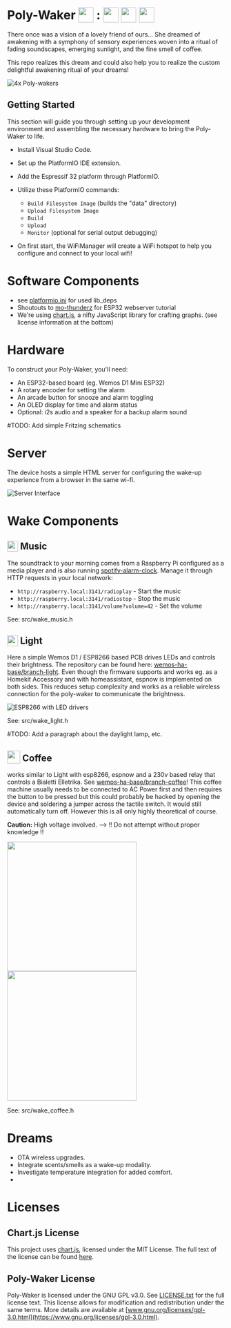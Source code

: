 # Poly-Waker <img src="data/icon.png" height="35" valign="bottom"> : <img src="data/music.png" height="35" valign="bottom">  <img src="data/light.png" height="35" valign="bottom">  <img src="data/coffee.png" height="35" valign="bottom">  

There once was a vision of a lovely friend of ours... She dreamed of awakening with a symphony of sensory experiences woven into a ritual of fading soundscapes, emerging sunlight, and the fine smell of coffee.

This repo realizes this dream and could also help you to realize the custom delightful awakening ritual of your dreams!

![4x Poly-wakers](doc/image-poly-wakers.png)

## Getting Started

This section will guide you through setting up your development environment and assembling the necessary hardware to bring the Poly-Waker to life.

- Install Visual Studio Code.
- Set up the PlatformIO IDE extension.
- Add the Espressif 32 platform through PlatformIO.
- Utilize these PlatformIO commands:
    - `Build Filesystem Image` (builds the "data" directory)
    - `Upload Filesystem Image`
    - `Build`
    - `Upload`
    - `Monitor` (optional for serial output debugging)

- On first start, the WiFiManager will create a WiFi hotspot to help you configure and connect to your local wifi!

# Software Components
- see [platformio.ini](platformio.ini) for used lib_deps
- Shoutouts to [mo-thunderz](https://github.com/mo-thunderz/Esp32WifiPart4) for ESP32 webserver tutorial
- We're using [chart.js](https://github.com/chartjs/Chart.js), a nifty JavaScript library for crafting graphs. (see license information at the bottom)

# Hardware

To construct your Poly-Waker, you'll need:
- An ESP32-based board (eg. Wemos D1 Mini ESP32)
- A rotary encoder for setting the alarm
- An arcade button for snooze and alarm toggling
- An OLED display for time and alarm status
- Optional: i2s audio and a speaker for a backup alarm sound

#TODO: Add simple Fritzing schematics

# Server

The device hosts a simple HTML server for configuring the wake-up experience from a browser in the same wi-fi.

![Server Interface](doc/image-server.png)

# Wake Components

## <img src="data/music.png" height="25" valign="bottom">  Music

The soundtrack to your morning comes from a Raspberry Pi configured as a media player and is also running [spotify-alarm-clock](https://github.com/janek/spotify-alarm-clock). Manage it through HTTP requests in your local network:

- `http://raspberry.local:3141/radioplay` - Start the music
- `http://raspberry.local:3141/radiostop` - Stop the music
- `http://raspberry.local:3141/volume?volume=42` - Set the volume

See: src/wake_music.h

## <img src="data/light.png" height="25" valign="bottom">   Light 

Here a simple Wemos D1 / ESP8266 based PCB drives LEDs and controls their brightness. The repository can be found here: [wemos-ha-base/branch-light](https://github.com/heartwerker/wemos-ha-base). Even though the firmware supports and works eg. as a Homekit Accessory and with homeassistant, espnow is implemented on both sides. 
This reduces setup complexity and works as a reliable wireless connection for the poly-waker to communicate the brightness.

![ESP8266 with LED drivers](doc/image-wemos-ha-base-02.png)

See: src/wake_light.h

#TODO: Add a paragraph about the daylight lamp, etc.

## <img src="data/coffee.png" height="30" valign="bottom">   Coffee 

works similar to Light with esp8266, espnow and a 230v based relay that controls a Bialetti Elletrika. See [wemos-ha-base/branch-coffee](https://github.com/heartwerker/wemos-ha-base)! This coffee machine usually needs to be connected to AC Power first and then requires the button to be pressed but this could probably be hacked by opening the device and soldering a jumper across the tactile switch. It would still automatically turn off. However this is all only highly theoretical of course.

**Caution:** High voltage involved. --> !! Do not attempt without proper knowledge !!

<img src="doc/image-wemos-ha-base-01.png" height="300"><img src="doc/image-bialetti.png" height="300">

See: src/wake_coffee.h

# Dreams 

- OTA wireless upgrades.
- Integrate scents/smells as a wake-up modality.
- Investigate temperature integration for added comfort.
- 

# Licenses

## Chart.js License

This project uses [chart.js](https://github.com/chartjs/Chart.js), licensed under the MIT License. The full text of the license can be found [here](https://github.com/chartjs/Chart.js/blob/master/LICENSE.md).

## Poly-Waker License

Poly-Waker is licensed under the GNU GPL v3.0. See [LICENSE.txt](LICENSE.txt) for the full license text. This license allows for modification and redistribution under the same terms. More details are available at [www.gnu.org/licenses/gpl-3.0.html](https://www.gnu.org/licenses/gpl-3.0.html).
